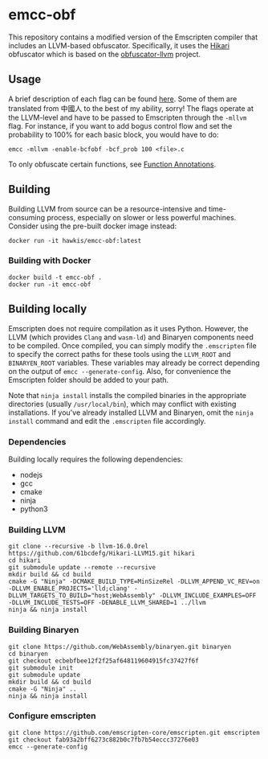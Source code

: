 # emcc-obf

This repository contains a modified version of the Emscripten compiler that includes an LLVM-based obfuscator. Specifically, it uses the [Hikari](https://github.com/61bcdefg/Hikari-LLVM15) obfuscator which is based on the [obfuscator-llvm](https://github.com/obfuscator-llvm/obfuscator)
project.

## Usage

A brief description of each flag can be found [here](https://github.com/HakonHarnes/emcc-obf/blob/main/docs/flags.md). Some of them are translated from 中國人 to the best of my ability, sorry!
The flags operate at the LLVM-level and have to be passed to Emscripten through the `-mllvm` flag. For instance, if you want to add bogus control flow and set the probability to 100% for each basic block, you would have to do:

```shell
emcc -mllvm -enable-bcfobf -bcf_prob 100 <file>.c
```

To only obfuscate certain functions, see [Function Annotations](https://github.com/HikariObfuscator/Hikari/wiki/Functions-Annotations).

## Building

Building LLVM from source can be a resource-intensive and time-consuming process, especially on slower or less powerful machines. Consider using the pre-built docker image instead: 

```shell
docker run -it hawkis/emcc-obf:latest
```

### Building with Docker

```shell
docker build -t emcc-obf .
docker run -it emcc-obf
```

## Building locally

Emscripten does not require compilation as it uses Python. However, the LLVM (which provides `Clang` and `wasm-ld`) and Binaryen components need to be compiled. Once compiled, you can simply modify the `.emscripten` file to specify the correct paths for these tools using the 
`LLVM_ROOT` and `BINARYEN_ROOT` variables. These variables may already be correct depending on the output of `emcc --generate-config`. Also, for convenience the Emscripten folder should be added to your path.

Note that `ninja install` installs the compiled binaries in the appropriate directories (usually `/usr/local/bin`), which may conflict with existing installations. If you've already installed LLVM and Binaryen, omit the `ninja install` command and edit the `.emscripten` file accordingly. 

### Dependencies

Building locally requires the following dependencies:

- nodejs
- gcc
- cmake
- ninja
- python3

### Building LLVM

```shell
git clone --recursive -b llvm-16.0.0rel https://github.com/61bcdefg/Hikari-LLVM15.git hikari
cd hikari
git submodule update --remote --recursive
mkdir build && cd build
cmake -G "Ninja" -DCMAKE_BUILD_TYPE=MinSizeRel -DLLVM_APPEND_VC_REV=on -DLLVM_ENABLE_PROJECTS='lld;clang' -DLLVM_TARGETS_TO_BUILD="host;WebAssembly" -DLLVM_INCLUDE_EXAMPLES=OFF -DLLVM_INCLUDE_TESTS=OFF -DENABLE_LLVM_SHARED=1 ../llvm
ninja && ninja install
```

### Building Binaryen

```shell
git clone https://github.com/WebAssembly/binaryen.git binaryen
cd binaryen
git checkout ecbebfbee12f2f25af648119604915fc37427f6f
git submodule init
git submodule update
mkdir build && cd build
cmake -G "Ninja" ..
ninja && ninja install
```

### Configure emscripten

```shell
git clone https://github.com/emscripten-core/emscripten.git emscripten
git checkout fab93a2bff6273c882b0c7fb7b54eccc37276e03
emcc --generate-config
```
